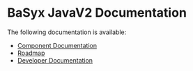# BaSyx JavaV2 Documentation
The following documentation is available:
* [Component Documentation](Components.md)
* [Roadmap](Roadmap.md)
* [Developer Documentation](Developer.md)